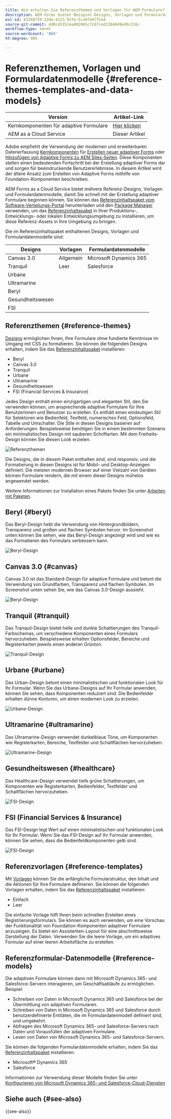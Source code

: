 ```yaml
---
title: Wie erhalten Sie Referenzthemen und Vorlagen für AEM Formulare?
description: AEM Forms bietet Beispiel-Designs, Vorlagen und Formulardatenmodelle für adaptive Formulare, die Ihnen beim schnellen Erstellen von Formularen helfen.
exl-id: 81588759-22da-4123-92fe-5ca97e97f1e4
source-git-commit: dd0c45352ea402065c7c6fced1394849ed9c316c
workflow-type: tm+mt
source-wordcount: '864'
ht-degree: 90%

---
```


# Referenzthemen, Vorlagen und Formulardatenmodelle {#reference-themes-templates-and-data-models}


| Version | Artikel-Link |
| -------- | ---------------------------- |
| Kernkomponenten für adaptive Formulare | [Hier klicken](https://experienceleague.adobe.com/docs/experience-manager-core-components/using/adaptive-forms/sample-themes-templates-form-data-models-core-components.html) |
| AEM as a Cloud Service | Dieser Artikel |

<span class="preview"> Adobe empfiehlt die Verwendung der modernen und erweiterbaren Datenerfassung [Kernkomponenten](https://experienceleague.adobe.com/docs/experience-manager-core-components/using/adaptive-forms/introduction.html?lang=de) für [Erstellen neuer adaptiver Forms](/help/forms/creating-adaptive-form-core-components.md) oder [Hinzufügen von Adaptive Forms zu AEM Sites-Seiten](/help/forms/create-or-add-an-adaptive-form-to-aem-sites-page.md). Diese Komponenten stellen einen bedeutenden Fortschritt bei der Erstellung adaptiver Forms dar und sorgen für beeindruckende Benutzererlebnisse. In diesem Artikel wird der ältere Ansatz zum Erstellen von Adaptive Forms mithilfe von Foundation-Komponenten beschrieben. </span>

AEM Forms as a Cloud Service bietet mehrere Referenz-Designs, Vorlagen und Formulardatenmodelle, damit Sie schnell mit der Erstellung adaptiver Formulare beginnen können. Sie können das [Referenzinhaltspaket vom Software-Verteilungs-Portal](https://experience.adobe.com/#/downloads/content/software-distribution/en/aemcloud.html?package=/content/software-distribution/en/details.html/content/dam/aemcloud/public/aem-forms-reference-content.ui.content-2.1.0.zip) herunterladen und den [Package Manager](/help/implementing/developing/tools/package-manager.md) verwenden, um das [Referenzinhaltspaket](https://experience.adobe.com/#/downloads/content/software-distribution/en/aemcloud.html?package=/content/software-distribution/en/details.html/content/dam/aemcloud/public/aem-forms-reference-content.ui.content-2.1.0.zip) in Ihrer Produktions-, Entwicklungs- oder lokalen Entwicklungsumgebung zu installieren, um diese Referenz-Assets in Ihre Umgebung zu bringen.

Die im Referenzinhaltspaket enthaltenen Designs, Vorlagen und Formulardatenmodelle sind:


| Designs | Vorlagen | Formulardatenmodelle |
---------|----------|---------
| Canvas 3.0 | Allgemein | Microsoft Dynamics 365 |
| Tranquil | Leer | Salesforce |
| Urbane |   |  |
| Ultramarine |  |  |
| Beryl |  |  |
| Gesundheitswesen |  |   |
| FSI |   |   |

## Referenzthemen {#reference-themes}

[Designs](/help/forms/themes.md) ermöglichen Ihnen, Ihre Formulare ohne fundierte Kenntnisse im Umgang mit CSS zu formatieren. Sie können die folgenden Designs erhalten, indem Sie das [Referenzinhaltspaket](https://experience.adobe.com/#/downloads/content/software-distribution/en/aemcloud.html?package=/content/software-distribution/en/details.html/content/dam/aemcloud/public/aem-forms-reference-content.ui.content-2.1.0.zip) installieren:

* Beryl
* Canvas 3.0
* Tranquil
* Urbane
* Ultramarine
* Gesundheitswesen
* FSI (Financial Services &amp; Insurance)

Jedes Design enthält einen einzigartigen und eleganten Stil, den Sie verwenden können, um ansprechende adaptive Formulare für Ihre Benutzerinnen und Benutzer zu erstellen. Es enthält einen eindeutigen Stil für Selektoren wie Bedienfeld, Textfeld, numerisches Feld, Optionsfeld, Tabelle und Umschalter. Die Stile in diesen Designs basieren auf Anforderungen. Beispielsweise benötigen Sie in einem bestimmten Szenario ein minimalistisches Design mit sauberen Schriftarten. Mit dem Freiheits-Design können Sie diesen Look erzielen.

![Referenzthemen](assets/ref-themes.png)

Die Designs, die in diesem Paket enthalten sind, sind responsiv, und die Formatierung in diesen Designs ist für Mobil- und Desktop-Anzeigen definiert. Die meisten modernen Browser auf einer Vielzahl von Geräten können Formulare rendern, die mit einem dieser Designs mühelos angewendet werden.

Weitere Informationen zur Installation eines Pakets finden Sie unter [Arbeiten mit Paketen](/help/implementing/developing/tools/package-manager.md).

## Beryl {#beryl}

Das Beryl-Design hebt die Verwendung von Hintergrundbildern, Transparenz und großen und flachen Symbolen hervor. Im Screenshot unten können Sie sehen, wie das Beryl-Design angezeigt wird und wie es das Formatieren des Formulars verbessern kann.

![Beryl-Design](assets/beryl.png)

## Canvas 3.0 {#canvas}

Canvas 3.0 ist das Standard-Design für adaptive Formulare und betont die Verwendung von Grundfarben, Transparenz und flachen Symbolen. Im Screenshot unten sehen Sie, wie das Canvas 3.0-Design aussieht.

![Beryl-Design](assets/canvas.png)


## Tranquil {#tranquil}

Das Tranquil-Design bietet helle und dunkle Schattierungen des Tranquil-Farbschemas, um verschiedene Komponenten eines Formulars hervorzuheben. Beispielsweise erhalten Optionsfelder, Bereiche und Registerkarten jeweils einen anderen Grünton.

![Tranquil-Design](assets/tranquil.png)


## Urbane {#urbane}

Das Urban-Design betont einen minimalistischen und funktionalen Look für Ihr Formular. Wenn Sie das Urbane-Designs auf Ihr Formular anwenden, können Sie sehen, dass Komponenten reduziert sind. Die Bedienfelder erhalten dünne Konturen, um einen modernen Look zu erzielen.

![Urbane-Design](assets/urbane.png)


## Ultramarine {#ultramarine}

Das Ultramarine-Design verwendet dunkelblaue Töne, um Komponenten wie Registerkarten, Bereiche, Textfelder und Schaltflächen hervorzuheben.

![Ultramarine-Design](assets/ultramarine.png)

## Gesundheitswesen {#healthcare}

Das Healthcare-Design verwendet tiefe grüne Schattierungen, um Komponenten wie Registerkarten, Bedienfelder, Textfelder und Schaltflächen hervorzuheben.

![FSI-Design](assets/healthcare.png)


## FSI (Financial Services &amp; Insurance)

Das FSI-Design legt Wert auf einen minimalistischen und funktionalen Look für Ihr Formular. Wenn Sie das FSI-Design auf Ihr Formular anwenden, können Sie sehen, dass die Bedienfeldkomponenten gelb sind.

![FSI-Design](assets/fsi.png)

## Referenzvorlagen {#reference-templates}


Mit [Vorlagen](/help/forms/themes.md) können Sie die anfängliche Formularstruktur, den Inhalt und die Aktionen für Ihre Formulare definieren. Sie können die folgenden Vorlagen erhalten, indem Sie das [Referenzinhaltspaket](https://experience.adobe.com/#/downloads/content/software-distribution/en/aemcloud.html?package=/content/software-distribution/en/details.html/content/dam/aemcloud/public/aem-forms-reference-content.ui.content-2.1.0.zip) installieren:

* Einfach
* Leer

Die einfache Vorlage hilft Ihnen beim schnellen Erstellen eines Registrierungsformulars. Sie können es auch verwenden, um eine Vorschau der Funktionalität von Foundation-Komponenten adaptiver Formulare anzuzeigen. Es bietet ein Assistenten-Layout für eine abschnittsweise Darstellung der Daten. Verwenden Sie die leere Vorlage, um ein adaptives Formular auf einer leeren Arbeitsfläche zu erstellen.


## Referenzformular-Datenmodelle {#reference-models}

Die adaptiven Formulare können dann mit Microsoft Dynamics 365- und Salesforce-Servern interagieren, um Geschäftsabläufe zu ermöglichen. Beispiel:

* Schreiben von Daten in Microsoft Dynamics 365 und Salesforce bei der Übermittlung von adaptiven Formularen.
* Schreiben von Daten in Microsoft Dynamics 365 und Salesforce durch benutzerdefinierte Entitäten, die im Formulardatenmodell definiert sind, und umgekehrt.
* Abfragen des Microsoft Dynamics 365- und Salesforce-Servers nach Daten und Vorausfüllen der adaptiven Formulare.
* Lesen von Daten von Microsoft Dynamics 365- und Salesforce-Servern.

Sie können die folgenden Formulardatenmodelle erhalten, indem Sie das [Referenzinhaltspaket](https://experience.adobe.com/#/downloads/content/software-distribution/en/aemcloud.html?package=/content/software-distribution/en/details.html/content/dam/aemcloud/public/aem-forms-reference-content.ui.content-2.1.0.zip) installieren:

* Microsoft® Dynamics 365
* Salesforce

Informationen zur Verwendung dieser Modelle finden Sie unter [Konfigurieren von Microsoft Dynamics 365- und Salesforce-Cloud-Diensten](https://experienceleague.adobe.com/docs/experience-manager-cloud-service/content/forms/integrate/use-form-data-model/configure-msdynamics-salesforce.html?lang=de#configure-dynamics-cloud-service)


## Siehe auch {#see-also}

{{see-also}}